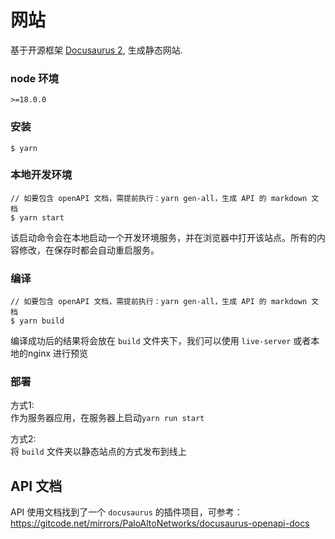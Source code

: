 # 网站

基于开源框架 [Docusaurus 2](https://docusaurus.io/), 生成静态网站.

### node 环境
```
>=18.0.0 
```

### 安装

```
$ yarn
```

### 本地开发环境

```
// 如要包含 openAPI 文档，需提前执行：yarn gen-all，生成 API 的 markdown 文档
$ yarn start
```

该启动命令会在本地启动一个开发环境服务，并在浏览器中打开该站点。所有的内容修改，在保存时都会自动重启服务。

### 编译

```
// 如要包含 openAPI 文档，需提前执行：yarn gen-all，生成 API 的 markdown 文档
$ yarn build
```

编译成功后的结果将会放在 `build` 文件夹下，我们可以使用 `live-server` 或者本地的nginx 进行预览

### 部署

方式1:  
作为服务器应用，在服务器上启动`yarn run start`

方式2:  
将 `build` 文件夹以静态站点的方式发布到线上

## API 文档

API 使用文档找到了一个 `docusaurus` 的插件项目，可参考： <https://gitcode.net/mirrors/PaloAltoNetworks/docusaurus-openapi-docs>
